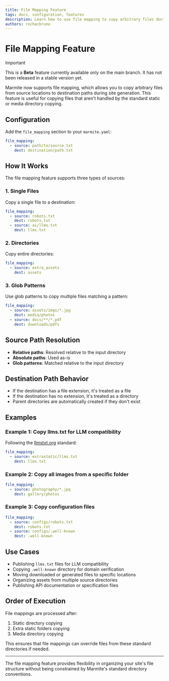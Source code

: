 ```yaml
---
title: File Mapping Feature
tags: docs, configuration, features
description: Learn how to use file mapping to copy arbitrary files during site generation
authors: rochacbruno
---
```


# File Mapping Feature

> [!IMPORTANT]
> This is a **Beta** feature currently available only on the main branch. It has not been released in a stable version yet.

Marmite now supports file mapping, which allows you to copy arbitrary files from source locations to destination paths during site generation. This feature is useful for copying files that aren't handled by the standard static or media directory copying.

## Configuration

Add the `file_mapping` section to your `marmite.yaml`:

```yaml
file_mapping:
  - source: path/to/source.txt
    dest: destination/path.txt
```

## How It Works

The file mapping feature supports three types of sources:

### 1. Single Files

Copy a single file to a destination:

```yaml
file_mapping:
  - source: robots.txt
    dest: robots.txt
  - source: ai/llms.txt
    dest: llms.txt
```

### 2. Directories

Copy entire directories:

```yaml
file_mapping:
  - source: extra_assets
    dest: assets
```

### 3. Glob Patterns

Use glob patterns to copy multiple files matching a pattern:

```yaml
file_mapping:
  - source: assets/imgs/*.jpg
    dest: media/photos
  - source: docs/**/*.pdf
    dest: downloads/pdfs
```

## Source Path Resolution

- **Relative paths**: Resolved relative to the input directory
- **Absolute paths**: Used as-is
- **Glob patterns**: Matched relative to the input directory

## Destination Path Behavior

- If the destination has a file extension, it's treated as a file
- If the destination has no extension, it's treated as a directory
- Parent directories are automatically created if they don't exist

## Examples

### Example 1: Copy llms.txt for LLM compatibility

Following the [llmstxt.org](https://llmstxt.org/) standard:

```yaml
file_mapping:
  - source: extrastatic/llms.txt
    dest: llms.txt
```

### Example 2: Copy all images from a specific folder

```yaml
file_mapping:
  - source: photography/*.jpg
    dest: gallery/photos
```

### Example 3: Copy configuration files

```yaml
file_mapping:
  - source: configs/robots.txt
    dest: robots.txt
  - source: configs/.well-known
    dest: .well-known
```

## Use Cases

- Publishing `llms.txt` files for LLM compatibility
- Copying `.well-known` directory for domain verification
- Moving downloaded or generated files to specific locations
- Organizing assets from multiple source directories
- Publishing API documentation or specification files

## Order of Execution

File mappings are processed after:
1. Static directory copying
2. Extra static folders copying
3. Media directory copying

This ensures that file mappings can override files from these standard directories if needed.

---

The file mapping feature provides flexibility in organizing your site's file structure without being constrained by Marmite's standard directory conventions.